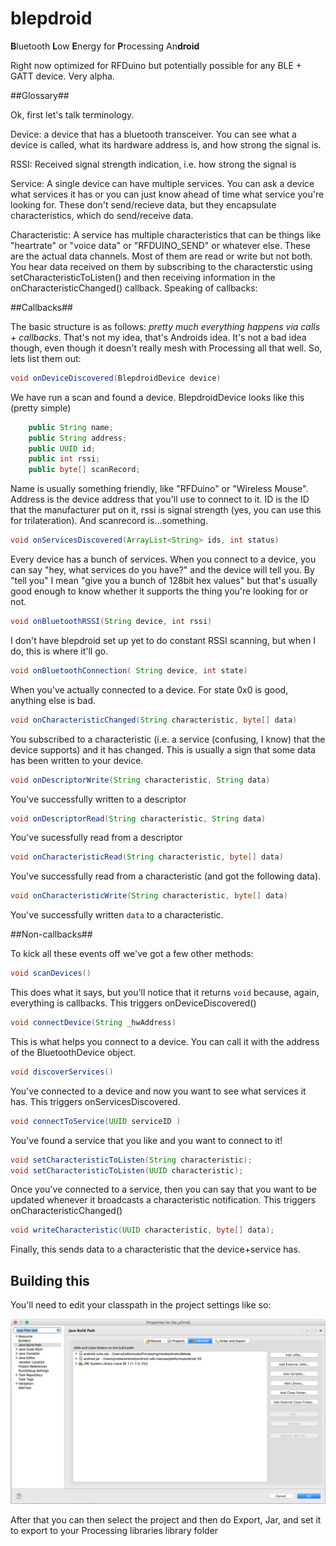 blepdroid
=========

**B**​luetooth **L**​ow **E**​nergy for **P**​rocessing An​**droid**


Right now optimized for RFDuino but potentially possible for any BLE + GATT device. Very alpha.

##Glossary##

Ok, first let's talk terminology.

Device: a device that has a bluetooth transceiver. You can see what a device is called, what its hardware address is, and how strong the signal is.

RSSI: Received signal strength indication, i.e. how strong the signal is

Service: A single device can have multiple services. You can ask a device what services it has or you can just know ahead of time what service you're looking for. These don't send/recieve data, but they encapsulate characteristics, which do send/receive data.

Characteristic: A service has multiple characteristics that can be things like "heartrate" or "voice data" or "RFDUINO_SEND" or whatever else. These are the actual data channels. Most of them are read or write but not both. You hear data received on them by subscribing to the characterstic using setCharacteristicToListen() and then receiving information in the onCharacteristicChanged() callback. Speaking of callbacks:

##Callbacks##

The basic structure is as follows: *pretty much everything happens via calls + callbacks*. That's not my idea, that's Androids idea. It's not a bad idea though, even though it doesn't really mesh with Processing all that well. So, lets list them out:

```java
void onDeviceDiscovered(BlepdroidDevice device)
```

We have run a scan and found a device. BlepdroidDevice looks like this (pretty simple)

```java
	public String name;
	public String address;
	public UUID id;
	public int rssi;
	public byte[] scanRecord;
```

Name is usually something friendly, like "RFDuino" or "Wireless Mouse". Address is the device address that you'll use to connect to it. ID is the ID that the manufacturer put on it, rssi is signal strength (yes, you can use this for trilateration). And scanrecord is...something.

```java
void onServicesDiscovered(ArrayList<String> ids, int status)
```

Every device has a bunch of services. When you connect to a device, you can say "hey, what services do you have?" and the device will tell you. By "tell you" I mean "give you a bunch of 128bit hex values" but that's usually good enough to know whether it supports the thing you're looking for or not.

```java
void onBluetoothRSSI(String device, int rssi)
```

I don't have blepdroid set up yet to do constant RSSI scanning, but when I do, this is where it'll go.


```java
void onBluetoothConnection( String device, int state)
```

When you've actually connected to a device. For state 0x0 is good, anything else is bad.

```java
void onCharacteristicChanged(String characteristic, byte[] data)
```

You subscribed to a characteristic (i.e. a service (confusing, I know) that the device supports) and it has changed. This is usually a sign that some data has been written to your device.

```java
void onDescriptorWrite(String characteristic, String data)
```

You've successfully written to a descriptor

```java
void onDescriptorRead(String characteristic, String data)
```
You've sucessfully read from a descriptor

```java
void onCharacteristicRead(String characteristic, byte[] data)
```

You've successfully read from a characteristic (and got the following data).

```java
void onCharacteristicWrite(String characteristic, byte[] data)
```

You've successfully written `data` to a characteristic.

##Non-callbacks##

To kick all these events off we've got a few other methods:

```java
void scanDevices()
```

This does what it says, but you'll notice that it returns `void` because, again, everything is callbacks. This triggers onDeviceDiscovered()

```java
void connectDevice(String _hwAddress)
```

This is what helps you connect to a device. You can call it with the address of the BluetoothDevice object.

```java
void discoverServices()
```

You've connected to a device and now you want to see what services it has. This triggers onServicesDiscovered.

```java
void connectToService(UUID serviceID )
```

You've found a service that you like and you want to connect to it!

```java
void setCharacteristicToListen(String characteristic);
void setCharacteristicToListen(UUID characteristic);
```

Once you've connected to a service, then you can say that you want to be updated whenever it broadcasts a characteristic notification. This triggers onCharacteristicChanged()

```java
void writeCharacteristic(UUID characteristic, byte[] data);
```

Finally, this sends data to a characteristic that the device+service has.


## Building this ##

You'll need to edit your classpath in the project settings like so:

![alt tag](build_path.png)

After that you can then select the project and then do Export, Jar, and set it to export to your Processing libraries library folder
